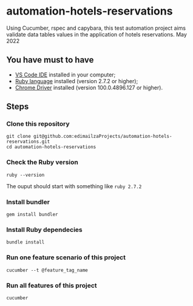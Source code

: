 # automation-hotels-reservations
Using Cucumber, rspec and capybara, this test automation project aims validate data tables values in the application of hotels reservations.
May 2022

## You have must to have

* [VS Code IDE](https://code.visualstudio.com/download) installed in your computer;
* [Ruby language](https://www.ruby-lang.org/) installed (version 2.7.2 or higher);
* [Chrome Driver](https://chromedriver.chromium.org/downloads) installed (version  100.0.4896.127 or higher).

## Steps

### Clone this repository

```shell
git clone git@github.com:edimailzaProjects/automation-hotels-reservations.git
cd automation-hotels-reservations
```

### Check the Ruby version

```shell
ruby --version
```
The ouput should start with something like `ruby 2.7.2` 

### Install bundler

```shell
gem install bundler
```

### Install Ruby dependecies

```shell
bundle install
```

### Run one feature scenario of this project

```shell
cucumber --t @feature_tag_name
```

### Run all features of this project

```shell
cucumber
```